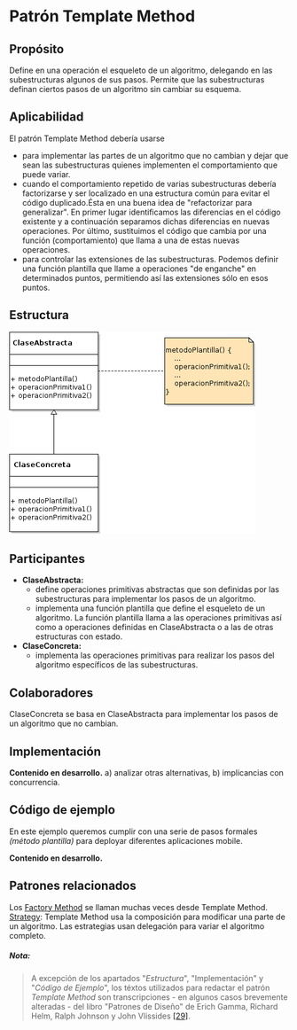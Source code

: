 # Patrón Template Method

## Propósito

Define en una operación el esqueleto de un algoritmo, delegando en las subestructuras algunos de sus pasos. Permite que las subestructuras definan ciertos pasos de un algoritmo sin cambiar su esquema.

## Aplicabilidad

El patrón Template Method debería usarse

* para implementar las partes de un algoritmo que no cambian y dejar que sean las subestructuras quienes implementen el comportamiento que puede variar.
* cuando el comportamiento repetido de varias subestructuras debería factorizarse y ser localizado en una estructura común para evitar el código duplicado.Ésta en una buena idea de "refactorizar para generalizar". En primer lugar identificamos las diferencias en el código existente y a continuación separamos dichas diferencias en nuevas operaciones. Por último, sustituimos el código que cambia por una función (comportamiento)  que llama a una de estas nuevas operaciones.
* para controlar las extensiones de las subestructuras. Podemos definir una función plantilla que llame a operaciones "de enganche" en determinados puntos, permitiendo así las extensiones sólo en esos puntos.

## Estructura

![](/assets/uml/templatemethod.png)

## Participantes

* **ClaseAbstracta:**
  * define operaciones primitivas abstractas que son definidas por las subestructuras para implementar los pasos de un algoritmo.
  * implementa una función plantilla que define el esqueleto de un algoritmo. La función plantilla llama a las operaciones primitivas así como a operaciones definidas en ClaseAbstracta o a las de otras estructuras con estado.
* **ClaseConcreta:**
  * implementa las operaciones primitivas para realizar los pasos del algoritmo específicos de las subestructuras.

## Colaboradores

ClaseConcreta se basa en ClaseAbstracta para implementar los pasos de un algoritmo que no cambian.

## Implementación

**Contenido en desarrollo.** a) analizar otras alternativas, b) implicancias con concurrencia.

## Código de ejemplo

En este ejemplo queremos cumplir con una serie de pasos formales _(método plantilla)_ para deployar diferentes aplicaciones mobile.

**Contenido en desarrollo.**

## Patrones relacionados

Los [Factory Method](/patrones/creacionales/factorymethod.md) se llaman muchas veces desde Template Method.
[Strategy](/patrones/comportamiento/strategy.md): Template Method usa la composición para modificar una parte de un algoritmo. Las estrategias usan delegación para variar el algoritmo completo.

##### Nota:
> A excepción de los apartados "_Estructura_", "Implementación" y "_Código de Ejemplo_", los téxtos utilizados para redactar el patrón _Template Method_ son transcripciones - en algunos casos brevemente alteradas - del libro "Patrones de Diseño" de Erich Gamma, Richard Helm, Ralph Johnson y John Vlissides [\[29\]](/recursos.md).
